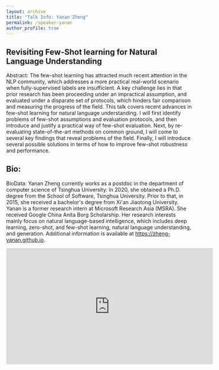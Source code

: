 ```yaml
---
layout: archive
title: "Talk Info: Yanan Zheng"
permalink: /speaker-yanan
author_profile: true
---
```


## Revisiting Few-Shot learning for Natural Language Understanding

Abstract: The few-shot learning has attracted much recent attention in the NLP community, which addresses a more practical real-world scenario when fully-supervised labels are insufficient. A key challenge lies in that prior research has been proceeding under an impractical assumption, and evaluated under a disparate set of protocols, which hinders fair comparison and measuring the progress of the field. This talk covers recent advances in few-shot learning for natural language understanding. I will first identify problems of few-shot assumptions and evaluation protocols, and then introduce and justify a practical way of few-shot evaluation. Next, by re-evaluating state-of-the-art methods on common ground, I will come to several key findings that reveal problems of the field. Finally, I will introduce several possible solutions in terms of how to improve few-shot robustness and performance.

## Bio:

BioData: Yanan Zheng currently works as a postdoc in the department of computer science of Tsinghua University. In 2020, she obtained a Ph.D. degree from the School of Software, Tsinghua University. Prior to that, in 2015, she received a bachelor's degree from Xi'an Jiaotong University. Yanan is a former research intern at Microsoft Research Asia (MSRA). She received Google China Anita Borg Scholarship. Her research interests mainly focus on natural language-based intelligence, which includes deep learning, zero-shot, and few-shot learning, natural language understanding, and generation. Additional information is available at https://zheng-yanan.github.io.

  <p>
      <iframe width="560" height="315" src="https://www.youtube.com/embed/HppFsw9E50M" frameborder="0" allow="autoplay; encrypted-media" allowfullscreen></iframe>
  </p>

  <p>
      <script async class="speakerdeck-embed" data-id="45c50b2869224efab5c8904f270907b1" data-ratio="1.77777777777778" src="//speakerdeck.com/assets/embed.js"></script>
  </p>

  

